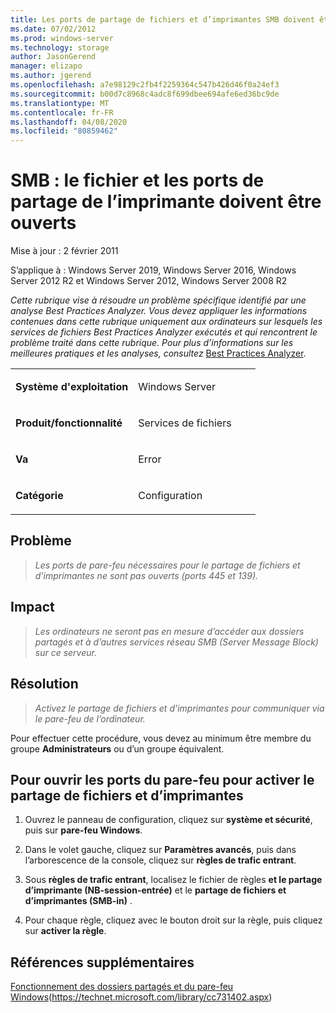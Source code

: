 ```yaml
---
title: Les ports de partage de fichiers et d’imprimantes SMB doivent être ouverts
ms.date: 07/02/2012
ms.prod: windows-server
ms.technology: storage
author: JasonGerend
manager: elizapo
ms.author: jgerend
ms.openlocfilehash: a7e98129c2fb4f2259364c547b426d46f0a24ef3
ms.sourcegitcommit: b00d7c8968c4adc8f699dbee694afe6ed36bc9de
ms.translationtype: MT
ms.contentlocale: fr-FR
ms.lasthandoff: 04/08/2020
ms.locfileid: "80859462"
---
```

# <a name="smb-file-and-printer-sharing-ports-should-be-open"></a>SMB : le fichier et les ports de partage de l’imprimante doivent être ouverts


Mise à jour : 2 février 2011

S’applique à : Windows Server 2019, Windows Server 2016, Windows Server 2012 R2 et Windows Server 2012, Windows Server 2008 R2

*Cette rubrique vise à résoudre un problème spécifique identifié par une analyse Best Practices Analyzer. Vous devez appliquer les informations contenues dans cette rubrique uniquement aux ordinateurs sur lesquels les services de fichiers Best Practices Analyzer exécutés et qui rencontrent le problème traité dans cette rubrique. Pour plus d’informations sur les meilleures pratiques et les analyses, consultez* [Best Practices Analyzer](https://go.microsoft.com/fwlink/?linkid=122786%0d%0a).


<table>
<colgroup>
<col style="width: 50%" />
<col style="width: 50%" />
</colgroup>
<tbody>
<tr class="odd">
<td><p><strong>Système d'exploitation</strong></p></td>
<td><p>Windows Server</p></td>
</tr>
<tr class="even">
<td><p><strong>Produit/fonctionnalité</strong></p></td>
<td><p>Services de fichiers</p></td>
</tr>
<tr class="odd">
<td><p><strong>Va</strong></p></td>
<td><p>Error</p></td>
</tr>
<tr class="even">
<td><p><strong>Catégorie</strong></p></td>
<td><p>Configuration</p></td>
</tr>
</tbody>
</table>

## <a name="issue"></a>Problème

> *Les ports de pare-feu nécessaires pour le partage de fichiers et d’imprimantes ne sont pas ouverts (ports 445 et 139).*

## <a name="impact"></a>Impact

> *Les ordinateurs ne seront pas en mesure d’accéder aux dossiers partagés et à d’autres services réseau SMB (Server Message Block) sur ce serveur.*

## <a name="resolution"></a>Résolution

> *Activez le partage de fichiers et d’imprimantes pour communiquer via le pare-feu de l’ordinateur.*

Pour effectuer cette procédure, vous devez au minimum être membre du groupe **Administrateurs** ou d’un groupe équivalent.

## <a name="to-open-the-firewall-ports-to-enable-file-and-printer-sharing"></a>Pour ouvrir les ports du pare-feu pour activer le partage de fichiers et d’imprimantes

1.  Ouvrez le panneau de configuration, cliquez sur **système et sécurité**, puis sur **pare-feu Windows**.

2.  Dans le volet gauche, cliquez sur **Paramètres avancés**, puis dans l’arborescence de la console, cliquez sur **règles de trafic entrant**.

3.  Sous **règles de trafic entrant**, localisez le fichier de règles **et le partage d’imprimante (NB-session-entrée)** et le **partage de fichiers et d’imprimantes (SMB-in)** .

4.  Pour chaque règle, cliquez avec le bouton droit sur la règle, puis cliquez sur **activer la règle**.

## <a name="additional-references"></a>Références supplémentaires

[Fonctionnement des dossiers partagés et du pare-feu Windows](https://technet.microsoft.com/library/cc731402.aspx)(https://technet.microsoft.com/library/cc731402.aspx)

